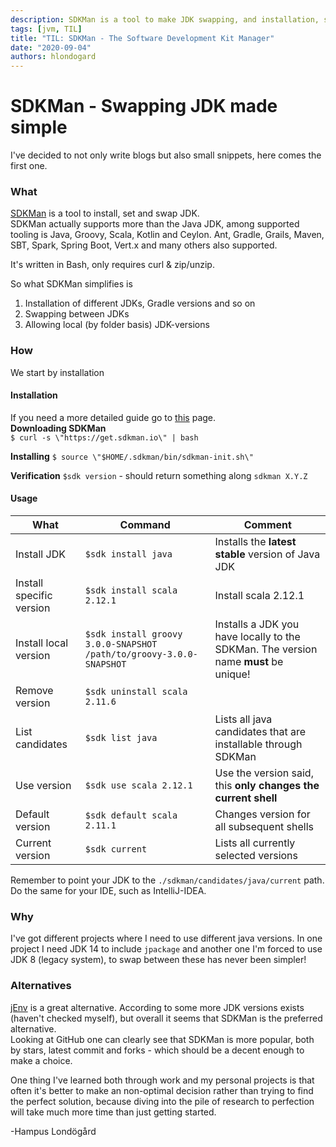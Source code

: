 ```yaml
---
description: SDKMan is a tool to make JDK swapping, and installation, simple. It's really good!
tags: [jvm, TIL]
title: "TIL: SDKMan - The Software Development Kit Manager"
date: "2020-09-04"
authors: hlondogard
---
```

# SDKMan - Swapping JDK made simple
I've decided to not only write blogs but also small snippets, here comes the first one.
<!--truncate-->

### What
[SDKMan](https://sdkman.io/) is a tool to install, set and swap JDK.  
SDKMan actually supports more than the Java JDK, among supported tooling is Java, Groovy, Scala, Kotlin and Ceylon. Ant, Gradle, Grails, Maven, SBT, Spark, Spring Boot, Vert.x and many others also supported.  

It's written in Bash, only requires curl & zip/unzip.

So what SDKMan simplifies is
1. Installation of different JDKs, Gradle versions and so on
2. Swapping between JDKs
3. Allowing local (by folder basis) JDK-versions


### How
We start by installation
#### Installation
If you need a more detailed guide go to [this](https://sdkman.io/install) page.  
**Downloading SDKMan**  
`$ curl -s \"https://get.sdkman.io\" | bash`

**Installing**
`$ source \"$HOME/.sdkman/bin/sdkman-init.sh\"`

**Verification**
`$sdk version` - should return something along `sdkman X.Y.Z`

#### Usage
|What|Command|Comment|
|---|---|---|
|Install JDK|`$sdk install java`|Installs the **latest stable** version of Java JDK|
|Install specific version|`$sdk install scala 2.12.1`|Install scala 2.12.1|
|Install local version|`$sdk install groovy 3.0.0-SNAPSHOT /path/to/groovy-3.0.0-SNAPSHOT`|Installs a JDK you have locally to the SDKMan. The version name **must** be unique!|
|Remove version|`$sdk uninstall scala 2.11.6`
|List candidates|`$sdk list java`|Lists all java candidates that are installable through SDKMan|
|Use version|`$sdk use scala 2.12.1`|Use the version said, this **only changes the current shell**|
|Default version|`$sdk default scala 2.11.1`|Changes version for all subsequent shells|
|Current version|`$sdk current`|Lists all currently selected versions|

Remember to point your JDK to the `./sdkman/candidates/java/current` path. Do the same for your IDE, such as IntelliJ-IDEA.

### Why
I've got different projects where I need to use different java versions. In one project I need JDK 14 to include `jpackage` and another one I'm forced to use JDK 8 (legacy system), to swap between these has never been simpler!


### Alternatives
[jEnv](https://www.jenv.be) is a great alternative. According to some more JDK versions exists (haven't checked myself), but overall it seems that SDKMan is the preferred alternative.  
Looking at GitHub one can clearly see that SDKMan is more popular, both by stars, latest commit and forks - which should be a decent enough to make a choice.

One thing I've learned both through work and my personal projects is that often it's better to make an non-optimal decision rather than trying to find the perfect solution, because diving into the pile of research to perfection will take much more time than just getting started.

-Hampus Londögård
